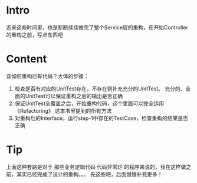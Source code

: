 # Intro

近来这些时间里，也是断断续续做完了整个Service层的重构，在开始Controller的重构之前，写点东西吧

# Content

该如何重构已有代码？大体的步骤：

1. 检查是否有对应的UnitTest存在，不存在则补充充分的UnitTest。 充分的、全面的UnitTest可以保证重构之后的输出是否正确
2. 保证UnitTest全覆盖之后，开始重构代码，这个里面可以完全运用 《Refactoring》 这本书里提到的所有方法
3. 对重构后的Interface，运行step-1中存在的TestCase，检查重构的结果是否正确

# Tip

上面这种套路是对于 那些业务逻辑代码 代码非常烂 的程序来说的，我在这样做之前，其实已经完成了设计的重构。。。
先这些吧，后面慢慢补充更多！
